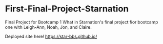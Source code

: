 # First-Final-Project-Starnation
Final Project for Bootcamp 1 
What in Starnation's final project fior bootcamp one with Leigh-Ann, Noah, Jon, and Claire.

Deployed site here! https://star-bbs.github.io/
